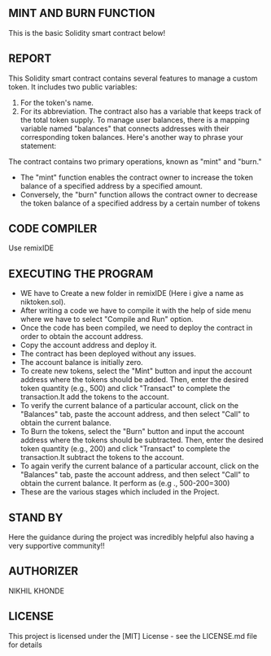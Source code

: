 ## MINT AND BURN FUNCTION
This is the basic Solidity smart contract below!

## REPORT
This Solidity smart contract contains several features to manage a custom token. It includes two public variables: 
1. For the token's name.
2. For its abbreviation. 
The contract also has a variable that keeps track of the total token supply. To manage user balances, there is a mapping variable named "balances" that connects addresses with their corresponding token balances.
Here's another way to phrase your statement:

The contract contains two primary operations, known as "mint" and "burn." 
* The "mint" function enables the contract owner to increase the token balance of a specified address by a specified amount. 
* Conversely, the "burn" function allows the contract owner to decrease the token balance of a specified address by a certain number of tokens

## CODE COMPILER 
Use remixIDE 

## EXECUTING THE PROGRAM
* WE have to Create a new folder in remixIDE (Here i give a name as niktoken.sol).
* After writing a code we have to compile it with the help of side menu where we have to select "Compile and Run" option.
* Once the code has been compiled, we need to deploy the contract in order to obtain the account address.
* Copy the account address and deploy it.
* The contract has been deployed without any issues.
* The account balance is initially zero.
* To create new tokens, select the "Mint" button and input the account address where the tokens should be added. Then, enter the desired token quantity (e.g., 500) and click "Transact" to complete the transaction.It add the tokens to the account.
* To verify the current balance of a particular account, click on the "Balances" tab, paste the account address, and then select "Call" to obtain the current balance.
* To Burn the tokens, select the "Burn" button and input the account address where the tokens should be subtracted. Then, enter the desired token quantity (e.g., 200) and click "Transact" to complete the transaction.It subtract the tokens to the account.
* To again verify the current balance of a particular account, click on the "Balances" tab, paste the account address, and then select "Call" to obtain the current balance. It perform as (e.g ., 500-200=300) 
* These are the various stages which included  in the Project.

## STAND BY

Here the  guidance during the project was incredibly helpful also having a very supportive community!!

## AUTHORIZER
NIKHIL KHONDE

## LICENSE
This project is licensed under the [MIT] License - see the LICENSE.md file for details
